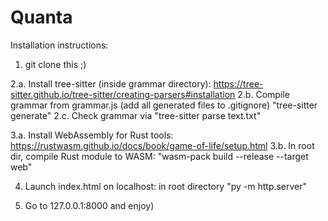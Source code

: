 # Quanta

Installation instructions:

1. git clone this ;)

2.a. Install tree-sitter (inside grammar directory): https://tree-sitter.github.io/tree-sitter/creating-parsers#installation
2.b. Compile grammar from grammar.js (add all generated files to .gitignore) "tree-sitter generate"
2.c. Check grammar via "tree-sitter parse text.txt"

3.a. Install WebAssembly for Rust tools: https://rustwasm.github.io/docs/book/game-of-life/setup.html
3.b. In root dir, compile Rust module to WASM: "wasm-pack build --release --target web"

4. Launch index.html on localhost: in root directory "py -m http.server"

5. Go to 127.0.0.1:8000 and enjoy)
